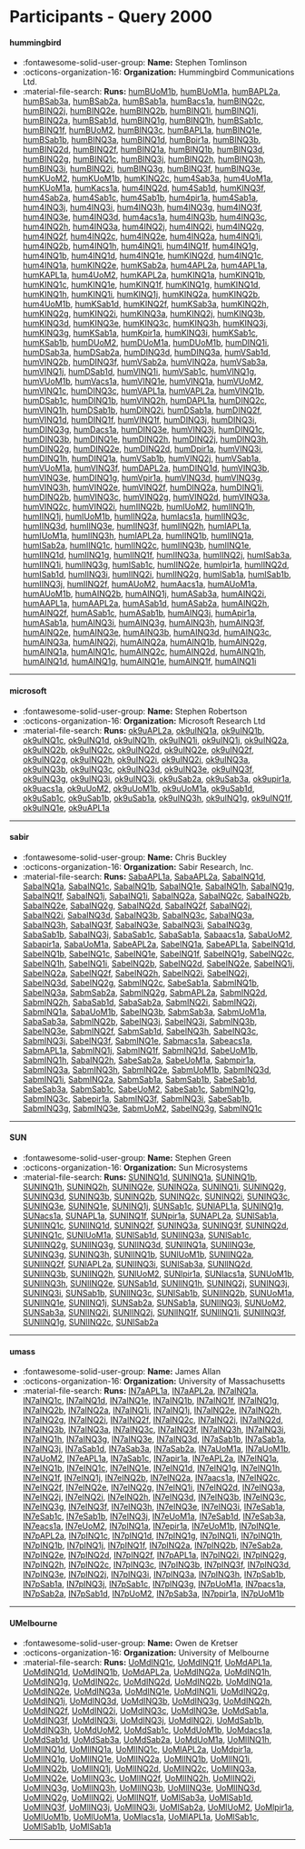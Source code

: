 # Participants - Query 2000 

#### hummingbird
 - :fontawesome-solid-user-group: **Name:** Stephen Tomlinson
 - :octicons-organization-16: **Organization:** Hummingbird Communications Ltd.
 - :material-file-search: **Runs:** [humBUoM1b](./runs.md#humbuom1b), [humBUoM1a](./runs.md#humbuom1a), [humBAPL2a](./runs.md#humbapl2a), [humBSab3a](./runs.md#humbsab3a), [humBSab2a](./runs.md#humbsab2a), [humBSab1a](./runs.md#humbsab1a), [humBacs1a](./runs.md#humbacs1a), [humBINQ2c](./runs.md#humbinq2c), [humBINQ2j](./runs.md#humbinq2j), [humBINQ2e](./runs.md#humbinq2e), [humBINQ2b](./runs.md#humbinq2b), [humBINQ1i](./runs.md#humbinq1i), [humBINQ1j](./runs.md#humbinq1j), [humBINQ2a](./runs.md#humbinq2a), [humBSab1d](./runs.md#humbsab1d), [humBINQ1g](./runs.md#humbinq1g), [humBINQ1h](./runs.md#humbinq1h), [humBSab1c](./runs.md#humbsab1c), [humBINQ1f](./runs.md#humbinq1f), [humBUoM2](./runs.md#humbuom2), [humBINQ3c](./runs.md#humbinq3c), [humBAPL1a](./runs.md#humbapl1a), [humBINQ1e](./runs.md#humbinq1e), [humBSab1b](./runs.md#humbsab1b), [humBINQ3a](./runs.md#humbinq3a), [humBINQ1d](./runs.md#humbinq1d), [humBpir1a](./runs.md#humbpir1a), [humBINQ3b](./runs.md#humbinq3b), [humBINQ2d](./runs.md#humbinq2d), [humBINQ2f](./runs.md#humbinq2f), [humBINQ1a](./runs.md#humbinq1a), [humBINQ1b](./runs.md#humbinq1b), [humBINQ3d](./runs.md#humbinq3d), [humBINQ2g](./runs.md#humbinq2g), [humBINQ1c](./runs.md#humbinq1c), [humBINQ3j](./runs.md#humbinq3j), [humBINQ2h](./runs.md#humbinq2h), [humBINQ3h](./runs.md#humbinq3h), [humBINQ3i](./runs.md#humbinq3i), [humBINQ2i](./runs.md#humbinq2i), [humBINQ3g](./runs.md#humbinq3g), [humBINQ3f](./runs.md#humbinq3f), [humBINQ3e](./runs.md#humbinq3e), [humKUoM2](./runs.md#humkuom2), [humKUoM1b](./runs.md#humkuom1b), [humKINQ2c](./runs.md#humkinq2c), [hum4Sab3a](./runs.md#hum4sab3a), [hum4UoM1a](./runs.md#hum4uom1a), [humKUoM1a](./runs.md#humkuom1a), [humKacs1a](./runs.md#humkacs1a), [hum4INQ2d](./runs.md#hum4inq2d), [hum4Sab1d](./runs.md#hum4sab1d), [humKINQ3f](./runs.md#humkinq3f), [hum4Sab2a](./runs.md#hum4sab2a), [hum4Sab1c](./runs.md#hum4sab1c), [hum4Sab1b](./runs.md#hum4sab1b), [hum4pir1a](./runs.md#hum4pir1a), [hum4Sab1a](./runs.md#hum4sab1a), [hum4INQ3j](./runs.md#hum4inq3j), [hum4INQ3i](./runs.md#hum4inq3i), [hum4INQ3h](./runs.md#hum4inq3h), [hum4INQ3g](./runs.md#hum4inq3g), [hum4INQ3f](./runs.md#hum4inq3f), [hum4INQ3e](./runs.md#hum4inq3e), [hum4INQ3d](./runs.md#hum4inq3d), [hum4acs1a](./runs.md#hum4acs1a), [hum4INQ3b](./runs.md#hum4inq3b), [hum4INQ3c](./runs.md#hum4inq3c), [hum4INQ2h](./runs.md#hum4inq2h), [hum4INQ3a](./runs.md#hum4inq3a), [hum4INQ2j](./runs.md#hum4inq2j), [hum4INQ2i](./runs.md#hum4inq2i), [hum4INQ2g](./runs.md#hum4inq2g), [hum4INQ2f](./runs.md#hum4inq2f), [hum4INQ2c](./runs.md#hum4inq2c), [hum4INQ2e](./runs.md#hum4inq2e), [hum4INQ2a](./runs.md#hum4inq2a), [hum4INQ1j](./runs.md#hum4inq1j), [hum4INQ2b](./runs.md#hum4inq2b), [hum4INQ1h](./runs.md#hum4inq1h), [hum4INQ1i](./runs.md#hum4inq1i), [hum4INQ1f](./runs.md#hum4inq1f), [hum4INQ1g](./runs.md#hum4inq1g), [hum4INQ1b](./runs.md#hum4inq1b), [hum4INQ1d](./runs.md#hum4inq1d), [hum4INQ1e](./runs.md#hum4inq1e), [humKINQ2d](./runs.md#humkinq2d), [hum4INQ1c](./runs.md#hum4inq1c), [hum4INQ1a](./runs.md#hum4inq1a), [humKINQ2e](./runs.md#humkinq2e), [humKSab2a](./runs.md#humksab2a), [hum4APL2a](./runs.md#hum4apl2a), [hum4APL1a](./runs.md#hum4apl1a), [humKAPL1a](./runs.md#humkapl1a), [hum4UoM2](./runs.md#hum4uom2), [humKAPL2a](./runs.md#humkapl2a), [humKINQ1a](./runs.md#humkinq1a), [humKINQ1b](./runs.md#humkinq1b), [humKINQ1c](./runs.md#humkinq1c), [humKINQ1e](./runs.md#humkinq1e), [humKINQ1f](./runs.md#humkinq1f), [humKINQ1g](./runs.md#humkinq1g), [humKINQ1d](./runs.md#humkinq1d), [humKINQ1h](./runs.md#humkinq1h), [humKINQ1i](./runs.md#humkinq1i), [humKINQ1j](./runs.md#humkinq1j), [humKINQ2a](./runs.md#humkinq2a), [humKINQ2b](./runs.md#humkinq2b), [hum4UoM1b](./runs.md#hum4uom1b), [humKSab1d](./runs.md#humksab1d), [humKINQ2f](./runs.md#humkinq2f), [humKSab3a](./runs.md#humksab3a), [humKINQ2h](./runs.md#humkinq2h), [humKINQ2g](./runs.md#humkinq2g), [humKINQ2i](./runs.md#humkinq2i), [humKINQ3a](./runs.md#humkinq3a), [humKINQ2j](./runs.md#humkinq2j), [humKINQ3b](./runs.md#humkinq3b), [humKINQ3d](./runs.md#humkinq3d), [humKINQ3e](./runs.md#humkinq3e), [humKINQ3c](./runs.md#humkinq3c), [humKINQ3h](./runs.md#humkinq3h), [humKINQ3j](./runs.md#humkinq3j), [humKINQ3g](./runs.md#humkinq3g), [humKSab1a](./runs.md#humksab1a), [humKpir1a](./runs.md#humkpir1a), [humKINQ3i](./runs.md#humkinq3i), [humKSab1c](./runs.md#humksab1c), [humKSab1b](./runs.md#humksab1b), [humDUoM2](./runs.md#humduom2), [humDUoM1a](./runs.md#humduom1a), [humDUoM1b](./runs.md#humduom1b), [humDINQ1i](./runs.md#humdinq1i), [humDSab3a](./runs.md#humdsab3a), [humDSab2a](./runs.md#humdsab2a), [humDINQ3d](./runs.md#humdinq3d), [humDINQ3a](./runs.md#humdinq3a), [humVSab1d](./runs.md#humvsab1d), [humVINQ2b](./runs.md#humvinq2b), [humDINQ3f](./runs.md#humdinq3f), [humVSab2a](./runs.md#humvsab2a), [humVINQ2a](./runs.md#humvinq2a), [humVSab3a](./runs.md#humvsab3a), [humVINQ1j](./runs.md#humvinq1j), [humDSab1d](./runs.md#humdsab1d), [humVINQ1i](./runs.md#humvinq1i), [humVSab1c](./runs.md#humvsab1c), [humVINQ1g](./runs.md#humvinq1g), [humVUoM1b](./runs.md#humvuom1b), [humVacs1a](./runs.md#humvacs1a), [humVINQ1e](./runs.md#humvinq1e), [humVINQ1a](./runs.md#humvinq1a), [humVUoM2](./runs.md#humvuom2), [humVINQ1c](./runs.md#humvinq1c), [humDINQ3c](./runs.md#humdinq3c), [humVAPL1a](./runs.md#humvapl1a), [humVAPL2a](./runs.md#humvapl2a), [humVINQ1b](./runs.md#humvinq1b), [humDSab1c](./runs.md#humdsab1c), [humDINQ1b](./runs.md#humdinq1b), [humVINQ2h](./runs.md#humvinq2h), [humDAPL1a](./runs.md#humdapl1a), [humDINQ2c](./runs.md#humdinq2c), [humVINQ1h](./runs.md#humvinq1h), [humDSab1b](./runs.md#humdsab1b), [humDINQ2i](./runs.md#humdinq2i), [humDSab1a](./runs.md#humdsab1a), [humDINQ2f](./runs.md#humdinq2f), [humVINQ1d](./runs.md#humvinq1d), [humDINQ1f](./runs.md#humdinq1f), [humVINQ1f](./runs.md#humvinq1f), [humDINQ3j](./runs.md#humdinq3j), [humDINQ3i](./runs.md#humdinq3i), [humDINQ3g](./runs.md#humdinq3g), [humDacs1a](./runs.md#humdacs1a), [humDINQ3e](./runs.md#humdinq3e), [humVINQ3j](./runs.md#humvinq3j), [humDINQ1c](./runs.md#humdinq1c), [humDINQ3b](./runs.md#humdinq3b), [humDINQ1e](./runs.md#humdinq1e), [humDINQ2h](./runs.md#humdinq2h), [humDINQ2j](./runs.md#humdinq2j), [humDINQ3h](./runs.md#humdinq3h), [humDINQ2g](./runs.md#humdinq2g), [humDINQ2e](./runs.md#humdinq2e), [humDINQ2d](./runs.md#humdinq2d), [humDpir1a](./runs.md#humdpir1a), [humVINQ3i](./runs.md#humvinq3i), [humDINQ1h](./runs.md#humdinq1h), [humDINQ1a](./runs.md#humdinq1a), [humVSab1b](./runs.md#humvsab1b), [humVINQ2j](./runs.md#humvinq2j), [humVSab1a](./runs.md#humvsab1a), [humVUoM1a](./runs.md#humvuom1a), [humVINQ3f](./runs.md#humvinq3f), [humDAPL2a](./runs.md#humdapl2a), [humDINQ1d](./runs.md#humdinq1d), [humVINQ3b](./runs.md#humvinq3b), [humVINQ3e](./runs.md#humvinq3e), [humDINQ1g](./runs.md#humdinq1g), [humVpir1a](./runs.md#humvpir1a), [humVINQ3d](./runs.md#humvinq3d), [humVINQ3g](./runs.md#humvinq3g), [humVINQ3h](./runs.md#humvinq3h), [humVINQ2e](./runs.md#humvinq2e), [humVINQ2f](./runs.md#humvinq2f), [humDINQ2a](./runs.md#humdinq2a), [humDINQ1j](./runs.md#humdinq1j), [humDINQ2b](./runs.md#humdinq2b), [humVINQ3c](./runs.md#humvinq3c), [humVINQ2g](./runs.md#humvinq2g), [humVINQ2d](./runs.md#humvinq2d), [humVINQ3a](./runs.md#humvinq3a), [humVINQ2c](./runs.md#humvinq2c), [humVINQ2i](./runs.md#humvinq2i), [humIINQ2b](./runs.md#humiinq2b), [humIUoM2](./runs.md#humiuom2), [humIINQ1h](./runs.md#humiinq1h), [humIINQ1j](./runs.md#humiinq1j), [humIUoM1b](./runs.md#humiuom1b), [humIINQ2a](./runs.md#humiinq2a), [humIacs1a](./runs.md#humiacs1a), [humIINQ3c](./runs.md#humiinq3c), [humIINQ3d](./runs.md#humiinq3d), [humIINQ3e](./runs.md#humiinq3e), [humIINQ3f](./runs.md#humiinq3f), [humIINQ2h](./runs.md#humiinq2h), [humIAPL1a](./runs.md#humiapl1a), [humIUoM1a](./runs.md#humiuom1a), [humIINQ3h](./runs.md#humiinq3h), [humIAPL2a](./runs.md#humiapl2a), [humIINQ1b](./runs.md#humiinq1b), [humIINQ1a](./runs.md#humiinq1a), [humISab2a](./runs.md#humisab2a), [humIINQ1c](./runs.md#humiinq1c), [humIINQ2c](./runs.md#humiinq2c), [humIINQ3b](./runs.md#humiinq3b), [humIINQ1e](./runs.md#humiinq1e), [humIINQ1d](./runs.md#humiinq1d), [humIINQ1g](./runs.md#humiinq1g), [humIINQ1f](./runs.md#humiinq1f), [humIINQ3a](./runs.md#humiinq3a), [humIINQ2j](./runs.md#humiinq2j), [humISab3a](./runs.md#humisab3a), [humIINQ1i](./runs.md#humiinq1i), [humIINQ3g](./runs.md#humiinq3g), [humISab1c](./runs.md#humisab1c), [humIINQ2e](./runs.md#humiinq2e), [humIpir1a](./runs.md#humipir1a), [humIINQ2d](./runs.md#humiinq2d), [humISab1d](./runs.md#humisab1d), [humIINQ3i](./runs.md#humiinq3i), [humIINQ2i](./runs.md#humiinq2i), [humIINQ2g](./runs.md#humiinq2g), [humISab1a](./runs.md#humisab1a), [humISab1b](./runs.md#humisab1b), [humIINQ3j](./runs.md#humiinq3j), [humIINQ2f](./runs.md#humiinq2f), [humAUoM2](./runs.md#humauom2), [humAacs1a](./runs.md#humaacs1a), [humAUoM1a](./runs.md#humauom1a), [humAUoM1b](./runs.md#humauom1b), [humAINQ2b](./runs.md#humainq2b), [humAINQ1j](./runs.md#humainq1j), [humASab3a](./runs.md#humasab3a), [humAINQ2i](./runs.md#humainq2i), [humAAPL1a](./runs.md#humaapl1a), [humAAPL2a](./runs.md#humaapl2a), [humASab1d](./runs.md#humasab1d), [humASab2a](./runs.md#humasab2a), [humAINQ2h](./runs.md#humainq2h), [humAINQ2f](./runs.md#humainq2f), [humASab1c](./runs.md#humasab1c), [humASab1b](./runs.md#humasab1b), [humAINQ3j](./runs.md#humainq3j), [humApir1a](./runs.md#humapir1a), [humASab1a](./runs.md#humasab1a), [humAINQ3i](./runs.md#humainq3i), [humAINQ3g](./runs.md#humainq3g), [humAINQ3h](./runs.md#humainq3h), [humAINQ3f](./runs.md#humainq3f), [humAINQ2e](./runs.md#humainq2e), [humAINQ3e](./runs.md#humainq3e), [humAINQ3b](./runs.md#humainq3b), [humAINQ3d](./runs.md#humainq3d), [humAINQ3c](./runs.md#humainq3c), [humAINQ3a](./runs.md#humainq3a), [humAINQ2j](./runs.md#humainq2j), [humAINQ2a](./runs.md#humainq2a), [humAINQ1b](./runs.md#humainq1b), [humAINQ2g](./runs.md#humainq2g), [humAINQ1a](./runs.md#humainq1a), [humAINQ1c](./runs.md#humainq1c), [humAINQ2c](./runs.md#humainq2c), [humAINQ2d](./runs.md#humainq2d), [humAINQ1h](./runs.md#humainq1h), [humAINQ1d](./runs.md#humainq1d), [humAINQ1g](./runs.md#humainq1g), [humAINQ1e](./runs.md#humainq1e), [humAINQ1f](./runs.md#humainq1f), [humAINQ1i](./runs.md#humainq1i)

---
#### microsoft
 - :fontawesome-solid-user-group: **Name:** Stephen Robertson
 - :octicons-organization-16: **Organization:** Microsoft Research Ltd
 - :material-file-search: **Runs:** [ok9uAPL2a](./runs.md#ok9uapl2a), [ok9uINQ1a](./runs.md#ok9uinq1a), [ok9uINQ1b](./runs.md#ok9uinq1b), [ok9uINQ1c](./runs.md#ok9uinq1c), [ok9uINQ1d](./runs.md#ok9uinq1d), [ok9uINQ1h](./runs.md#ok9uinq1h), [ok9uINQ1i](./runs.md#ok9uinq1i), [ok9uINQ1j](./runs.md#ok9uinq1j), [ok9uINQ2a](./runs.md#ok9uinq2a), [ok9uINQ2b](./runs.md#ok9uinq2b), [ok9uINQ2c](./runs.md#ok9uinq2c), [ok9uINQ2d](./runs.md#ok9uinq2d), [ok9uINQ2e](./runs.md#ok9uinq2e), [ok9uINQ2f](./runs.md#ok9uinq2f), [ok9uINQ2g](./runs.md#ok9uinq2g), [ok9uINQ2h](./runs.md#ok9uinq2h), [ok9uINQ2i](./runs.md#ok9uinq2i), [ok9uINQ2j](./runs.md#ok9uinq2j), [ok9uINQ3a](./runs.md#ok9uinq3a), [ok9uINQ3b](./runs.md#ok9uinq3b), [ok9uINQ3c](./runs.md#ok9uinq3c), [ok9uINQ3d](./runs.md#ok9uinq3d), [ok9uINQ3e](./runs.md#ok9uinq3e), [ok9uINQ3f](./runs.md#ok9uinq3f), [ok9uINQ3g](./runs.md#ok9uinq3g), [ok9uINQ3i](./runs.md#ok9uinq3i), [ok9uINQ3j](./runs.md#ok9uinq3j), [ok9uSab2a](./runs.md#ok9usab2a), [ok9uSab3a](./runs.md#ok9usab3a), [ok9upir1a](./runs.md#ok9upir1a), [ok9uacs1a](./runs.md#ok9uacs1a), [ok9uUoM2](./runs.md#ok9uuom2), [ok9uUoM1b](./runs.md#ok9uuom1b), [ok9uUoM1a](./runs.md#ok9uuom1a), [ok9uSab1d](./runs.md#ok9usab1d), [ok9uSab1c](./runs.md#ok9usab1c), [ok9uSab1b](./runs.md#ok9usab1b), [ok9uSab1a](./runs.md#ok9usab1a), [ok9uINQ3h](./runs.md#ok9uinq3h), [ok9uINQ1g](./runs.md#ok9uinq1g), [ok9uINQ1f](./runs.md#ok9uinq1f), [ok9uINQ1e](./runs.md#ok9uinq1e), [ok9uAPL1a](./runs.md#ok9uapl1a)

---
#### sabir
 - :fontawesome-solid-user-group: **Name:** Chris Buckley
 - :octicons-organization-16: **Organization:** Sabir Research, Inc.
 - :material-file-search: **Runs:** [SabaAPL1a](./runs.md#sabaapl1a), [SabaAPL2a](./runs.md#sabaapl2a), [SabaINQ1d](./runs.md#sabainq1d), [SabaINQ1a](./runs.md#sabainq1a), [SabaINQ1c](./runs.md#sabainq1c), [SabaINQ1b](./runs.md#sabainq1b), [SabaINQ1e](./runs.md#sabainq1e), [SabaINQ1h](./runs.md#sabainq1h), [SabaINQ1g](./runs.md#sabainq1g), [SabaINQ1f](./runs.md#sabainq1f), [SabaINQ1j](./runs.md#sabainq1j), [SabaINQ1i](./runs.md#sabainq1i), [SabaINQ2a](./runs.md#sabainq2a), [SabaINQ2c](./runs.md#sabainq2c), [SabaINQ2b](./runs.md#sabainq2b), [SabaINQ2e](./runs.md#sabainq2e), [SabaINQ2g](./runs.md#sabainq2g), [SabaINQ2d](./runs.md#sabainq2d), [SabaINQ2f](./runs.md#sabainq2f), [SabaINQ2j](./runs.md#sabainq2j), [SabaINQ2i](./runs.md#sabainq2i), [SabaINQ3d](./runs.md#sabainq3d), [SabaINQ3b](./runs.md#sabainq3b), [SabaINQ3c](./runs.md#sabainq3c), [SabaINQ3a](./runs.md#sabainq3a), [SabaINQ3h](./runs.md#sabainq3h), [SabaINQ3f](./runs.md#sabainq3f), [SabaINQ3e](./runs.md#sabainq3e), [SabaINQ3i](./runs.md#sabainq3i), [SabaINQ3g](./runs.md#sabainq3g), [SabaSab1b](./runs.md#sabasab1b), [SabaINQ3j](./runs.md#sabainq3j), [SabaSab1c](./runs.md#sabasab1c), [SabaSab1a](./runs.md#sabasab1a), [Sabaacs1a](./runs.md#sabaacs1a), [SabaUoM2](./runs.md#sabauom2), [Sabapir1a](./runs.md#sabapir1a), [SabaUoM1a](./runs.md#sabauom1a), [SabeAPL2a](./runs.md#sabeapl2a), [SabeINQ1a](./runs.md#sabeinq1a), [SabeAPL1a](./runs.md#sabeapl1a), [SabeINQ1d](./runs.md#sabeinq1d), [SabeINQ1b](./runs.md#sabeinq1b), [SabeINQ1c](./runs.md#sabeinq1c), [SabeINQ1e](./runs.md#sabeinq1e), [SabeINQ1f](./runs.md#sabeinq1f), [SabeINQ1g](./runs.md#sabeinq1g), [SabeINQ2c](./runs.md#sabeinq2c), [SabeINQ1h](./runs.md#sabeinq1h), [SabeINQ1i](./runs.md#sabeinq1i), [SabeINQ2b](./runs.md#sabeinq2b), [SabeINQ2d](./runs.md#sabeinq2d), [SabeINQ2e](./runs.md#sabeinq2e), [SabeINQ1j](./runs.md#sabeinq1j), [SabeINQ2a](./runs.md#sabeinq2a), [SabeINQ2f](./runs.md#sabeinq2f), [SabeINQ2h](./runs.md#sabeinq2h), [SabeINQ2i](./runs.md#sabeinq2i), [SabeINQ2j](./runs.md#sabeinq2j), [SabeINQ3d](./runs.md#sabeinq3d), [SabeINQ2g](./runs.md#sabeinq2g), [SabmINQ2c](./runs.md#sabminq2c), [SabeSab1a](./runs.md#sabesab1a), [SabmINQ1b](./runs.md#sabminq1b), [SabeINQ3a](./runs.md#sabeinq3a), [SabmSab2a](./runs.md#sabmsab2a), [SabmINQ2g](./runs.md#sabminq2g), [SabmAPL2a](./runs.md#sabmapl2a), [SabmINQ2d](./runs.md#sabminq2d), [SabmINQ2h](./runs.md#sabminq2h), [SabaSab1d](./runs.md#sabasab1d), [SabaSab2a](./runs.md#sabasab2a), [SabmINQ2i](./runs.md#sabminq2i), [SabmINQ2j](./runs.md#sabminq2j), [SabmINQ1a](./runs.md#sabminq1a), [SabaUoM1b](./runs.md#sabauom1b), [SabeINQ3b](./runs.md#sabeinq3b), [SabmSab3a](./runs.md#sabmsab3a), [SabmUoM1a](./runs.md#sabmuom1a), [SabaSab3a](./runs.md#sabasab3a), [SabmINQ2b](./runs.md#sabminq2b), [SabeINQ3j](./runs.md#sabeinq3j), [SabeINQ3i](./runs.md#sabeinq3i), [SabmINQ3b](./runs.md#sabminq3b), [SabeINQ3e](./runs.md#sabeinq3e), [SabmINQ2f](./runs.md#sabminq2f), [SabmSab1d](./runs.md#sabmsab1d), [SabeINQ3h](./runs.md#sabeinq3h), [SabeINQ3c](./runs.md#sabeinq3c), [SabmINQ3j](./runs.md#sabminq3j), [SabeINQ3f](./runs.md#sabeinq3f), [SabmINQ1e](./runs.md#sabminq1e), [Sabmacs1a](./runs.md#sabmacs1a), [Sabeacs1a](./runs.md#sabeacs1a), [SabmAPL1a](./runs.md#sabmapl1a), [SabmINQ1j](./runs.md#sabminq1j), [SabmINQ1f](./runs.md#sabminq1f), [SabmINQ1d](./runs.md#sabminq1d), [SabeUoM1b](./runs.md#sabeuom1b), [SabmINQ1h](./runs.md#sabminq1h), [SabaINQ2h](./runs.md#sabainq2h), [SabeSab2a](./runs.md#sabesab2a), [SabeUoM1a](./runs.md#sabeuom1a), [Sabmpir1a](./runs.md#sabmpir1a), [SabmINQ3a](./runs.md#sabminq3a), [SabmINQ3h](./runs.md#sabminq3h), [SabmINQ2e](./runs.md#sabminq2e), [SabmUoM1b](./runs.md#sabmuom1b), [SabmINQ3d](./runs.md#sabminq3d), [SabmINQ1i](./runs.md#sabminq1i), [SabmINQ2a](./runs.md#sabminq2a), [SabmSab1a](./runs.md#sabmsab1a), [SabmSab1b](./runs.md#sabmsab1b), [SabeSab1d](./runs.md#sabesab1d), [SabeSab3a](./runs.md#sabesab3a), [SabmSab1c](./runs.md#sabmsab1c), [SabeUoM2](./runs.md#sabeuom2), [SabeSab1c](./runs.md#sabesab1c), [SabmINQ1g](./runs.md#sabminq1g), [SabmINQ3c](./runs.md#sabminq3c), [Sabepir1a](./runs.md#sabepir1a), [SabmINQ3f](./runs.md#sabminq3f), [SabmINQ3i](./runs.md#sabminq3i), [SabeSab1b](./runs.md#sabesab1b), [SabmINQ3g](./runs.md#sabminq3g), [SabmINQ3e](./runs.md#sabminq3e), [SabmUoM2](./runs.md#sabmuom2), [SabeINQ3g](./runs.md#sabeinq3g), [SabmINQ1c](./runs.md#sabminq1c)

---
#### SUN
 - :fontawesome-solid-user-group: **Name:** Stephen Green
 - :octicons-organization-16: **Organization:** Sun Microsystems
 - :material-file-search: **Runs:** [SUNINQ1d](./runs.md#suninq1d), [SUNINQ1a](./runs.md#suninq1a), [SUNINQ1b](./runs.md#suninq1b), [SUNINQ1h](./runs.md#suninq1h), [SUNINQ2h](./runs.md#suninq2h), [SUNINQ2e](./runs.md#suninq2e), [SUNINQ2a](./runs.md#suninq2a), [SUNINQ1i](./runs.md#suninq1i), [SUNINQ2g](./runs.md#suninq2g), [SUNINQ3d](./runs.md#suninq3d), [SUNINQ3b](./runs.md#suninq3b), [SUNINQ2b](./runs.md#suninq2b), [SUNINQ2c](./runs.md#suninq2c), [SUNINQ2i](./runs.md#suninq2i), [SUNINQ3c](./runs.md#suninq3c), [SUNINQ3e](./runs.md#suninq3e), [SUNINQ1e](./runs.md#suninq1e), [SUNINQ1j](./runs.md#suninq1j), [SUNSab1c](./runs.md#sunsab1c), [SUNlAPL1a](./runs.md#sunlapl1a), [SUNINQ1g](./runs.md#suninq1g), [SUNacs1a](./runs.md#sunacs1a), [SUNAPL1a](./runs.md#sunapl1a), [SUNINQ1f](./runs.md#suninq1f), [SUNpir1a](./runs.md#sunpir1a), [SUNAPL2a](./runs.md#sunapl2a), [SUNlSab1a](./runs.md#sunlsab1a), [SUNlINQ1c](./runs.md#sunlinq1c), [SUNlINQ1d](./runs.md#sunlinq1d), [SUNINQ2f](./runs.md#suninq2f), [SUNINQ3a](./runs.md#suninq3a), [SUNINQ3f](./runs.md#suninq3f), [SUNINQ2d](./runs.md#suninq2d), [SUNINQ1c](./runs.md#suninq1c), [SUNlUoM1a](./runs.md#sunluom1a), [SUNlSab1d](./runs.md#sunlsab1d), [SUNlINQ3a](./runs.md#sunlinq3a), [SUNlSab1c](./runs.md#sunlsab1c), [SUNlINQ2g](./runs.md#sunlinq2g), [SUNlINQ3g](./runs.md#sunlinq3g), [SUNlINQ3d](./runs.md#sunlinq3d), [SUNlINQ1a](./runs.md#sunlinq1a), [SUNlINQ3e](./runs.md#sunlinq3e), [SUNINQ3g](./runs.md#suninq3g), [SUNINQ3h](./runs.md#suninq3h), [SUNlINQ1b](./runs.md#sunlinq1b), [SUNlUoM1b](./runs.md#sunluom1b), [SUNlINQ2a](./runs.md#sunlinq2a), [SUNlINQ2f](./runs.md#sunlinq2f), [SUNlAPL2a](./runs.md#sunlapl2a), [SUNlINQ3i](./runs.md#sunlinq3i), [SUNlSab3a](./runs.md#sunlsab3a), [SUNlINQ2d](./runs.md#sunlinq2d), [SUNlINQ3b](./runs.md#sunlinq3b), [SUNlINQ2h](./runs.md#sunlinq2h), [SUNlUoM2](./runs.md#sunluom2), [SUNlpir1a](./runs.md#sunlpir1a), [SUNlacs1a](./runs.md#sunlacs1a), [SUNUoM1b](./runs.md#sunuom1b), [SUNlINQ3h](./runs.md#sunlinq3h), [SUNlINQ2e](./runs.md#sunlinq2e), [SUNSab1d](./runs.md#sunsab1d), [SUNlINQ1h](./runs.md#sunlinq1h), [SUNINQ2j](./runs.md#suninq2j), [SUNINQ3j](./runs.md#suninq3j), [SUNINQ3i](./runs.md#suninq3i), [SUNSab1b](./runs.md#sunsab1b), [SUNlINQ3c](./runs.md#sunlinq3c), [SUNlSab1b](./runs.md#sunlsab1b), [SUNlINQ2b](./runs.md#sunlinq2b), [SUNUoM1a](./runs.md#sunuom1a), [SUNlINQ1e](./runs.md#sunlinq1e), [SUNlINQ1j](./runs.md#sunlinq1j), [SUNSab2a](./runs.md#sunsab2a), [SUNSab1a](./runs.md#sunsab1a), [SUNlINQ3j](./runs.md#sunlinq3j), [SUNUoM2](./runs.md#sunuom2), [SUNSab3a](./runs.md#sunsab3a), [SUNlINQ2i](./runs.md#sunlinq2i), [SUNlINQ2j](./runs.md#sunlinq2j), [SUNlINQ1f](./runs.md#sunlinq1f), [SUNlINQ1i](./runs.md#sunlinq1i), [SUNlINQ3f](./runs.md#sunlinq3f), [SUNlINQ1g](./runs.md#sunlinq1g), [SUNlINQ2c](./runs.md#sunlinq2c), [SUNlSab2a](./runs.md#sunlsab2a)

---
#### umass
 - :fontawesome-solid-user-group: **Name:** James Allan
 - :octicons-organization-16: **Organization:** University of Massachusetts
 - :material-file-search: **Runs:** [IN7aAPL1a](./runs.md#in7aapl1a), [IN7aAPL2a](./runs.md#in7aapl2a), [IN7aINQ1a](./runs.md#in7ainq1a), [IN7aINQ1c](./runs.md#in7ainq1c), [IN7aINQ1d](./runs.md#in7ainq1d), [IN7aINQ1e](./runs.md#in7ainq1e), [IN7aINQ1b](./runs.md#in7ainq1b), [IN7aINQ1f](./runs.md#in7ainq1f), [IN7aINQ1g](./runs.md#in7ainq1g), [IN7aINQ2b](./runs.md#in7ainq2b), [IN7aINQ2a](./runs.md#in7ainq2a), [IN7aINQ1i](./runs.md#in7ainq1i), [IN7aINQ1j](./runs.md#in7ainq1j), [IN7aINQ2e](./runs.md#in7ainq2e), [IN7aINQ2h](./runs.md#in7ainq2h), [IN7aINQ2g](./runs.md#in7ainq2g), [IN7aINQ2i](./runs.md#in7ainq2i), [IN7aINQ2f](./runs.md#in7ainq2f), [IN7aINQ2c](./runs.md#in7ainq2c), [IN7aINQ2j](./runs.md#in7ainq2j), [IN7aINQ2d](./runs.md#in7ainq2d), [IN7aINQ3b](./runs.md#in7ainq3b), [IN7aINQ3a](./runs.md#in7ainq3a), [IN7aINQ3c](./runs.md#in7ainq3c), [IN7aINQ3f](./runs.md#in7ainq3f), [IN7aINQ3h](./runs.md#in7ainq3h), [IN7aINQ3i](./runs.md#in7ainq3i), [IN7aINQ1h](./runs.md#in7ainq1h), [IN7aINQ3g](./runs.md#in7ainq3g), [IN7aINQ3e](./runs.md#in7ainq3e), [IN7aINQ3d](./runs.md#in7ainq3d), [IN7aSab1b](./runs.md#in7asab1b), [IN7aSab1a](./runs.md#in7asab1a), [IN7aINQ3j](./runs.md#in7ainq3j), [IN7aSab1d](./runs.md#in7asab1d), [IN7aSab3a](./runs.md#in7asab3a), [IN7aSab2a](./runs.md#in7asab2a), [IN7aUoM1a](./runs.md#in7auom1a), [IN7aUoM1b](./runs.md#in7auom1b), [IN7aUoM2](./runs.md#in7auom2), [IN7eAPL1a](./runs.md#in7eapl1a), [IN7aSab1c](./runs.md#in7asab1c), [IN7apir1a](./runs.md#in7apir1a), [IN7eAPL2a](./runs.md#in7eapl2a), [IN7eINQ1a](./runs.md#in7einq1a), [IN7eINQ1b](./runs.md#in7einq1b), [IN7eINQ1c](./runs.md#in7einq1c), [IN7eINQ1e](./runs.md#in7einq1e), [IN7eINQ1d](./runs.md#in7einq1d), [IN7eINQ1g](./runs.md#in7einq1g), [IN7eINQ1h](./runs.md#in7einq1h), [IN7eINQ1f](./runs.md#in7einq1f), [IN7eINQ1j](./runs.md#in7einq1j), [IN7eINQ2b](./runs.md#in7einq2b), [IN7eINQ2a](./runs.md#in7einq2a), [IN7aacs1a](./runs.md#in7aacs1a), [IN7eINQ2c](./runs.md#in7einq2c), [IN7eINQ2f](./runs.md#in7einq2f), [IN7eINQ2e](./runs.md#in7einq2e), [IN7eINQ2g](./runs.md#in7einq2g), [IN7eINQ1i](./runs.md#in7einq1i), [IN7eINQ2d](./runs.md#in7einq2d), [IN7eINQ3a](./runs.md#in7einq3a), [IN7eINQ2j](./runs.md#in7einq2j), [IN7eINQ2i](./runs.md#in7einq2i), [IN7eINQ2h](./runs.md#in7einq2h), [IN7eINQ3d](./runs.md#in7einq3d), [IN7eINQ3b](./runs.md#in7einq3b), [IN7eINQ3c](./runs.md#in7einq3c), [IN7eINQ3g](./runs.md#in7einq3g), [IN7eINQ3f](./runs.md#in7einq3f), [IN7eINQ3h](./runs.md#in7einq3h), [IN7eINQ3e](./runs.md#in7einq3e), [IN7eINQ3i](./runs.md#in7einq3i), [IN7eSab1a](./runs.md#in7esab1a), [IN7eSab1c](./runs.md#in7esab1c), [IN7eSab1b](./runs.md#in7esab1b), [IN7eINQ3j](./runs.md#in7einq3j), [IN7eUoM1a](./runs.md#in7euom1a), [IN7eSab1d](./runs.md#in7esab1d), [IN7eSab3a](./runs.md#in7esab3a), [IN7eacs1a](./runs.md#in7eacs1a), [IN7eUoM2](./runs.md#in7euom2), [IN7pINQ1a](./runs.md#in7pinq1a), [IN7epir1a](./runs.md#in7epir1a), [IN7eUoM1b](./runs.md#in7euom1b), [IN7pINQ1e](./runs.md#in7pinq1e), [IN7pAPL2a](./runs.md#in7papl2a), [IN7pINQ1c](./runs.md#in7pinq1c), [IN7pINQ1d](./runs.md#in7pinq1d), [IN7pINQ1g](./runs.md#in7pinq1g), [IN7pINQ1i](./runs.md#in7pinq1i), [IN7pINQ1h](./runs.md#in7pinq1h), [IN7pINQ1b](./runs.md#in7pinq1b), [IN7pINQ1j](./runs.md#in7pinq1j), [IN7pINQ1f](./runs.md#in7pinq1f), [IN7pINQ2a](./runs.md#in7pinq2a), [IN7pINQ2b](./runs.md#in7pinq2b), [IN7eSab2a](./runs.md#in7esab2a), [IN7pINQ2e](./runs.md#in7pinq2e), [IN7pINQ2d](./runs.md#in7pinq2d), [IN7pINQ2f](./runs.md#in7pinq2f), [IN7pAPL1a](./runs.md#in7papl1a), [IN7pINQ2i](./runs.md#in7pinq2i), [IN7pINQ2g](./runs.md#in7pinq2g), [IN7pINQ2h](./runs.md#in7pinq2h), [IN7pINQ2c](./runs.md#in7pinq2c), [IN7pINQ3c](./runs.md#in7pinq3c), [IN7pINQ3b](./runs.md#in7pinq3b), [IN7pINQ3f](./runs.md#in7pinq3f), [IN7pINQ3d](./runs.md#in7pinq3d), [IN7pINQ3e](./runs.md#in7pinq3e), [IN7pINQ2j](./runs.md#in7pinq2j), [IN7pINQ3i](./runs.md#in7pinq3i), [IN7pINQ3a](./runs.md#in7pinq3a), [IN7pINQ3h](./runs.md#in7pinq3h), [IN7pSab1b](./runs.md#in7psab1b), [IN7pSab1a](./runs.md#in7psab1a), [IN7pINQ3j](./runs.md#in7pinq3j), [IN7pSab1c](./runs.md#in7psab1c), [IN7pINQ3g](./runs.md#in7pinq3g), [IN7pUoM1a](./runs.md#in7puom1a), [IN7pacs1a](./runs.md#in7pacs1a), [IN7pSab2a](./runs.md#in7psab2a), [IN7pSab1d](./runs.md#in7psab1d), [IN7pUoM2](./runs.md#in7puom2), [IN7pSab3a](./runs.md#in7psab3a), [IN7ppir1a](./runs.md#in7ppir1a), [IN7pUoM1b](./runs.md#in7puom1b)

---
#### UMelbourne
 - :fontawesome-solid-user-group: **Name:** Owen de Kretser
 - :octicons-organization-16: **Organization:** University of Melbourne
 - :material-file-search: **Runs:** [UoMdINQ1c](./runs.md#uomdinq1c), [UoMdINQ1f](./runs.md#uomdinq1f), [UoMdAPL1a](./runs.md#uomdapl1a), [UoMdINQ1d](./runs.md#uomdinq1d), [UoMdINQ1b](./runs.md#uomdinq1b), [UoMdAPL2a](./runs.md#uomdapl2a), [UoMdINQ2a](./runs.md#uomdinq2a), [UoMdINQ1h](./runs.md#uomdinq1h), [UoMdINQ1g](./runs.md#uomdinq1g), [UoMdINQ2c](./runs.md#uomdinq2c), [UoMdINQ2d](./runs.md#uomdinq2d), [UoMdINQ2b](./runs.md#uomdinq2b), [UoMdINQ1a](./runs.md#uomdinq1a), [UoMdINQ2e](./runs.md#uomdinq2e), [UoMdINQ3a](./runs.md#uomdinq3a), [UoMdINQ1e](./runs.md#uomdinq1e), [UoMdINQ1i](./runs.md#uomdinq1i), [UoMdINQ2g](./runs.md#uomdinq2g), [UoMdINQ1j](./runs.md#uomdinq1j), [UoMdINQ3d](./runs.md#uomdinq3d), [UoMdINQ3b](./runs.md#uomdinq3b), [UoMdINQ3g](./runs.md#uomdinq3g), [UoMdINQ2h](./runs.md#uomdinq2h), [UoMdINQ2f](./runs.md#uomdinq2f), [UoMdINQ2i](./runs.md#uomdinq2i), [UoMdINQ3c](./runs.md#uomdinq3c), [UoMdINQ3e](./runs.md#uomdinq3e), [UoMdSab1a](./runs.md#uomdsab1a), [UoMdINQ3f](./runs.md#uomdinq3f), [UoMdINQ3i](./runs.md#uomdinq3i), [UoMdINQ3j](./runs.md#uomdinq3j), [UoMdINQ2j](./runs.md#uomdinq2j), [UoMdSab1b](./runs.md#uomdsab1b), [UoMdINQ3h](./runs.md#uomdinq3h), [UoMdUoM2](./runs.md#uomduom2), [UoMdSab1c](./runs.md#uomdsab1c), [UoMdUoM1b](./runs.md#uomduom1b), [UoMdacs1a](./runs.md#uomdacs1a), [UoMdSab1d](./runs.md#uomdsab1d), [UoMdSab3a](./runs.md#uomdsab3a), [UoMdSab2a](./runs.md#uomdsab2a), [UoMdUoM1a](./runs.md#uomduom1a), [UoMlINQ1h](./runs.md#uomlinq1h), [UoMlINQ1d](./runs.md#uomlinq1d), [UoMlINQ1a](./runs.md#uomlinq1a), [UoMlINQ1c](./runs.md#uomlinq1c), [UoMlAPL2a](./runs.md#uomlapl2a), [UoMdpir1a](./runs.md#uomdpir1a), [UoMlINQ1g](./runs.md#uomlinq1g), [UoMlINQ1e](./runs.md#uomlinq1e), [UoMlINQ2a](./runs.md#uomlinq2a), [UoMlINQ1b](./runs.md#uomlinq1b), [UoMlINQ1i](./runs.md#uomlinq1i), [UoMlINQ2b](./runs.md#uomlinq2b), [UoMlINQ1j](./runs.md#uomlinq1j), [UoMlINQ2d](./runs.md#uomlinq2d), [UoMlINQ2c](./runs.md#uomlinq2c), [UoMlINQ3a](./runs.md#uomlinq3a), [UoMlINQ2e](./runs.md#uomlinq2e), [UoMlINQ3c](./runs.md#uomlinq3c), [UoMlINQ2f](./runs.md#uomlinq2f), [UoMlINQ2h](./runs.md#uomlinq2h), [UoMlINQ2i](./runs.md#uomlinq2i), [UoMlINQ3g](./runs.md#uomlinq3g), [UoMlINQ3h](./runs.md#uomlinq3h), [UoMlINQ3b](./runs.md#uomlinq3b), [UoMlINQ3e](./runs.md#uomlinq3e), [UoMlINQ3d](./runs.md#uomlinq3d), [UoMlINQ2g](./runs.md#uomlinq2g), [UoMlINQ2j](./runs.md#uomlinq2j), [UoMlINQ1f](./runs.md#uomlinq1f), [UoMlSab3a](./runs.md#uomlsab3a), [UoMlSab1d](./runs.md#uomlsab1d), [UoMlINQ3f](./runs.md#uomlinq3f), [UoMlINQ3j](./runs.md#uomlinq3j), [UoMlINQ3i](./runs.md#uomlinq3i), [UoMlSab2a](./runs.md#uomlsab2a), [UoMlUoM2](./runs.md#uomluom2), [UoMlpir1a](./runs.md#uomlpir1a), [UoMlUoM1b](./runs.md#uomluom1b), [UoMlUoM1a](./runs.md#uomluom1a), [UoMlacs1a](./runs.md#uomlacs1a), [UoMlAPL1a](./runs.md#uomlapl1a), [UoMlSab1c](./runs.md#uomlsab1c), [UoMlSab1b](./runs.md#uomlsab1b), [UoMlSab1a](./runs.md#uomlsab1a)

---

